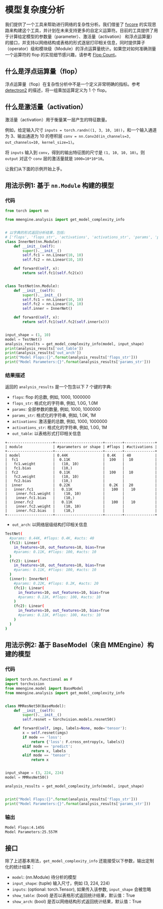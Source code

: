 # 模型复杂度分析

我们提供了一个工具来帮助进行网络的复杂性分析。我们借鉴了 [fvcore](https://github.com/facebookresearch/fvcore) 的实现思路来构建这个工具，并计划在未来支持更多的自定义运算符。目前的工具提供了用于计算给定模型的参数量（parameter）、激活量（activation） 和浮点运算量）的接口，并支持以网络结构或表格的形式逐层打印相关信息，同时提供算子（operator）级和模块级（Module）的浮点运算量统计。如果您对如何准确测量一个运算符的 flop 的实现细节感兴趣，请参考 [Flop Count](https://github.com/facebookresearch/fvcore/blob/main/docs/flop_count.md)。

## 什么是浮点运算量（flop）

浮点运算量（flop）在复杂性分析中不是一个定义非常明确的指标。参考 [detectron2](https://detectron2.readthedocs.io/en/latest/modules/fvcore.html#fvcore.nn.FlopCountAnalysis) 的描述，将一组乘加运算定义为 1 个 flop。

## 什么是激活量（activation）

激活量（activation）用于衡量某一层产生的特征数量。

例如，给定输入尺寸 `inputs = torch.randn((1, 3, 10, 10))`，和一个输入通道为 3、输出通道为 10 的卷积层 `conv = nn.Conv2d(in_channels=3, out_channels=10, kernel_size=1)`。

将 `inputs` 输入到 `conv`，得到的输出特征图的尺寸是 `(1, 10, 10, 10)`。则 `output` 对这个 `conv` 层的激活量就是 `1000=10*10*10`。

让我们从下面的示例开始上手。

## 用法示例1: 基于 `nn.Module` 构建的模型

### 代码

```python
from torch import nn

from mmengine.analysis import get_model_complexity_info


# 以字典的形式返回分析结果，包括:
# ['flops', 'flops_str', 'activations', 'activations_str', 'params', 'params_str', 'out_table', 'out_arch']
class InnerNet(nn.Module):
    def __init__(self):
        super().__init__()
        self.fc1 = nn.Linear(10, 10)
        self.fc2 = nn.Linear(10, 10)

    def forward(self, x):
        return self.fc1(self.fc2(x))


class TestNet(nn.Module):
    def __init__(self):
        super().__init__()
        self.fc1 = nn.Linear(10, 10)
        self.fc2 = nn.Linear(10, 10)
        self.inner = InnerNet()

    def forward(self, x):
        return self.fc1(self.fc2(self.inner(x)))


input_shape = (1, 10)
model = TestNet()
analysis_results = get_model_complexity_info(model, input_shape)
print(analysis_results['out_table'])
print(analysis_results['out_arch'])
print("Model Flops:{}".format(analysis_results['flops_str']))
print("Model Parameters:{}".format(analysis_results['params_str']))

```

### 结果描述

返回的 `analysis_results` 是一个包含以下 7 个键的字典:

- `flops`: flop 的总数, 例如, 1000, 1000000
- `flops_str`: 格式化的字符串, 例如, 1.0G, 1.0M
- `params`: 全部参数的数量, 例如, 1000, 1000000
- `params_str`: 格式化的字符串, 例如, 1.0K, 1M
- `activations`: 激活量的总数, 例如, 1000, 1000000
- `activations_str`: 格式化的字符串, 例如, 1.0G, 1M
- `out_table`: 以表格形式打印相关信息

```text
+---------------------+----------------------+--------+--------------+
| module              | #parameters or shape | #flops | #activations |
+---------------------+----------------------+--------+--------------+
| model               | 0.44K                | 0.4K   | 40           |
|  fc1                |  0.11K               |  100   |  10          |
|   fc1.weight        |   (10, 10)           |        |              |
|   fc1.bias          |   (10,)              |        |              |
|  fc2                |  0.11K               |  100   |  10          |
|   fc2.weight        |   (10, 10)           |        |              |
|   fc2.bias          |   (10,)              |        |              |
|  inner              |  0.22K               |  0.2K  |  20          |
|   inner.fc1         |   0.11K              |   100  |   10         |
|    inner.fc1.weight |    (10, 10)          |        |              |
|    inner.fc1.bias   |    (10,)             |        |              |
|   inner.fc2         |   0.11K              |   100  |   10         |
|    inner.fc2.weight |    (10, 10)          |        |              |
|    inner.fc2.bias   |    (10,)             |        |              |
+---------------------+----------------------+--------+--------------+
```

- `out_arch`: 以网络层级结构打印相关信息

```bash
TestNet(
  #params: 0.44K, #flops: 0.4K, #acts: 40
  (fc1): Linear(
    in_features=10, out_features=10, bias=True
    #params: 0.11K, #flops: 100, #acts: 10
  )
  (fc2): Linear(
    in_features=10, out_features=10, bias=True
    #params: 0.11K, #flops: 100, #acts: 10
  )
  (inner): InnerNet(
    #params: 0.22K, #flops: 0.2K, #acts: 20
    (fc1): Linear(
      in_features=10, out_features=10, bias=True
      #params: 0.11K, #flops: 100, #acts: 10
    )
    (fc2): Linear(
      in_features=10, out_features=10, bias=True
      #params: 0.11K, #flops: 100, #acts: 10
    )
  )
)
```

## 用法示例2: 基于 BaseModel（来自 MMEngine）构建的模型

### 代码

```python
import torch.nn.functional as F
import torchvision
from mmengine.model import BaseModel
from mmengine.analysis import get_model_complexity_info


class MMResNet50(BaseModel):
    def __init__(self):
        super().__init__()
        self.resnet = torchvision.models.resnet50()

    def forward(self, imgs, labels=None, mode='tensor'):
        x = self.resnet(imgs)
        if mode == 'loss':
            return {'loss': F.cross_entropy(x, labels)}
        elif mode == 'predict':
            return x, labels
        elif mode == 'tensor':
            return x


input_shape = (3, 224, 224)
model = MMResNet50()

analysis_results = get_model_complexity_info(model, input_shape)


print("Model Flops:{}".format(analysis_results['flops_str']))
print("Model Parameters:{}".format(analysis_results['params_str']))
```

### 输出

```bash
Model Flops:4.145G
Model Parameters:25.557M
```

## 接口

除了上述基本用法，`get_model_complexity_info` 还能接受以下参数，输出定制化的统计结果：

- `model`: (nn.Module) 待分析的模型
- `input_shape`: (tuple) 输入尺寸，例如 (3, 224, 224)
- `inputs`: (optional: torch.Tensor), 如果传入该参数, `input_shape` 会被忽略
- `show_table`: (bool) 是否以表格形式返回统计结果，默认值：True
- `show_arch`: (bool) 是否以网络结构形式返回统计结果，默认值：True
